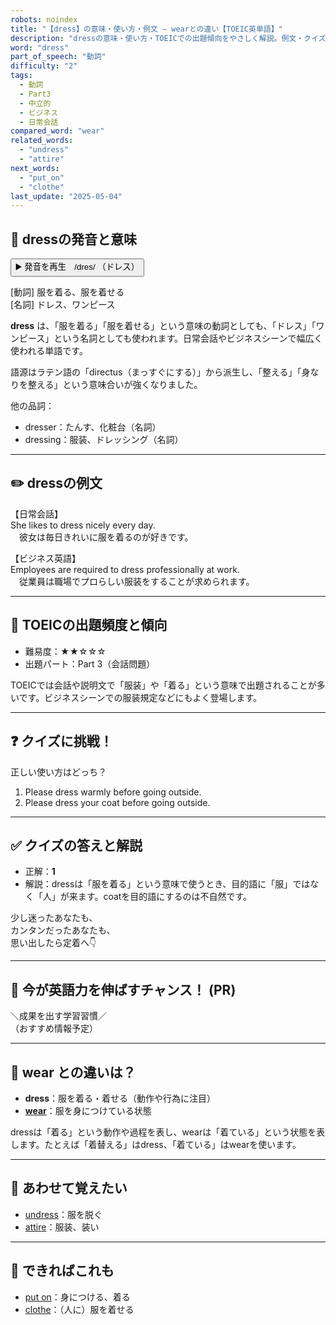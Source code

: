 ```yaml
---
robots: noindex
title: "【dress】の意味・使い方・例文 ― wearとの違い【TOEIC英単語】"
description: "dressの意味・使い方・TOEICでの出題傾向をやさしく解説。例文・クイズ付きでwearとの違いもわかりやすく学べます。"
word: "dress"
part_of_speech: "動詞"
difficulty: "2"
tags:
  - 動詞
  - Part3
  - 中立的
  - ビジネス
  - 日常会話
compared_word: "wear"
related_words:
  - "undress"
  - "attire"
next_words:
  - "put_on"
  - "clothe"
last_update: "2025-05-04"
---
```


## 🔰 dressの発音と意味

<button class="play-audio" onclick="playTTS('dress')">
  <span class="play-audio-main">
    ▶️ 発音を再生　/dres/
  </span>
  <span class="play-audio-sub">
    （ドレス）
  </span>
</button>

[動詞] 服を着る、服を着せる  
[名詞] ドレス、ワンピース

**dress** は、「服を着る」「服を着せる」という意味の動詞としても、「ドレス」「ワンピース」という名詞としても使われます。日常会話やビジネスシーンで幅広く使われる単語です。

語源はラテン語の「directus（まっすぐにする）」から派生し、「整える」「身なりを整える」という意味合いが強くなりました。

他の品詞：  
- dresser：たんす、化粧台（名詞）
- dressing：服装、ドレッシング（名詞）

---

## ✏️ dressの例文

【日常会話】  
She likes to dress nicely every day.  
　彼女は毎日きれいに服を着るのが好きです。

【ビジネス英語】  
Employees are required to dress professionally at work.  
　従業員は職場でプロらしい服装をすることが求められます。

---

## 🎯 TOEICの出題頻度と傾向

- 難易度：★★☆☆☆
- 出題パート：Part 3（会話問題）

TOEICでは会話や説明文で「服装」や「着る」という意味で出題されることが多いです。ビジネスシーンでの服装規定などにもよく登場します。

---

## ❓ クイズに挑戦！

正しい使い方はどっち？

1. Please dress warmly before going outside.  
2. Please dress your coat before going outside.

---

## ✅ クイズの答えと解説

- 正解：**1**
- 解説：dressは「服を着る」という意味で使うとき、目的語に「服」ではなく「人」が来ます。coatを目的語にするのは不自然です。

少し迷ったあなたも、  
カンタンだったあなたも、  
思い出したら定着へ👇️

---

## 🚀 今が英語力を伸ばすチャンス！ (PR)

<div class="info-center">
＼成果を出す学習習慣／<br>  
（おすすめ情報予定）
</div>

---

## 🤔  wear との違いは？

- **dress**：服を着る・着せる（動作や行為に注目）
- **[wear](/word/wear/)**：服を身につけている状態

dressは「着る」という動作や過程を表し、wearは「着ている」という状態を表します。たとえば「着替える」はdress、「着ている」はwearを使います。

---

## 🧩 あわせて覚えたい

- [undress](/word/undress/)：服を脱ぐ
- [attire](/word/attire/)：服装、装い

---

## 📖 できればこれも

- [put on](/word/put_on/)：身につける、着る
- [clothe](/word/clothe/)：（人に）服を着せる

<!-- cvid: aid12_bid26 -->
